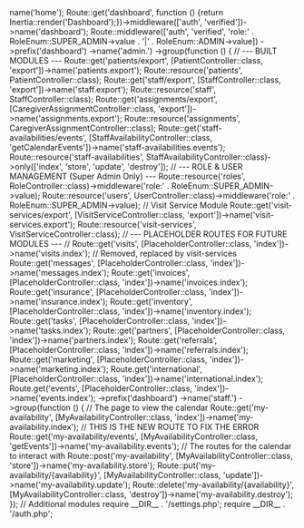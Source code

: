 <?php

use App\Enums\RoleEnum;
use App\Http\Controllers\Admin\CaregiverAssignmentController;
use App\Http\Controllers\Admin\PatientController;
use App\Http\Controllers\Admin\RoleController;
use App\Http\Controllers\Admin\StaffAvailabilityController;
use App\Http\Controllers\Admin\StaffController;
use App\Http\Controllers\Admin\UserController;
use App\Http\Controllers\Admin\VisitServiceController; // Added for Visit Services
use App\Http\Controllers\PlaceholderController;
use App\Http\Controllers\Staff\MyAvailabilityController;
use Illuminate\Support\Facades\Route;
use Inertia\Inertia;

Route::get('/', function () {return Inertia::render('Welcome');})->name('home');
Route::get('dashboard', function () {return Inertia::render('Dashboard');})->middleware(['auth', 'verified'])->name('dashboard');

Route::middleware(['auth', 'verified', 'role:' . RoleEnum::SUPER_ADMIN->value . '|' . RoleEnum::ADMIN->value])
    ->prefix('dashboard')
    ->name('admin.')
    ->group(function () {
        // --- BUILT MODULES ---
        Route::get('patients/export', [PatientController::class, 'export'])->name('patients.export');
        Route::resource('patients', PatientController::class);

        Route::get('staff/export', [StaffController::class, 'export'])->name('staff.export');
        Route::resource('staff', StaffController::class);

        Route::get('assignments/export', [CaregiverAssignmentController::class, 'export'])->name('assignments.export');
        Route::resource('assignments', CaregiverAssignmentController::class);

        Route::get('staff-availabilities/events', [StaffAvailabilityController::class, 'getCalendarEvents'])->name('staff-availabilities.events');
        Route::resource('staff-availabilities', StaffAvailabilityController::class)->only(['index', 'store', 'update', 'destroy']);

        // --- ROLE & USER MANAGEMENT (Super Admin Only) ---
        Route::resource('roles', RoleController::class)->middleware('role:' . RoleEnum::SUPER_ADMIN->value);
        Route::resource('users', UserController::class)->middleware('role:' . RoleEnum::SUPER_ADMIN->value);

        // Visit Service Module
        Route::get('visit-services/export', [VisitServiceController::class, 'export'])->name('visit-services.export');
        Route::resource('visit-services', VisitServiceController::class);

        // --- PLACEHOLDER ROUTES FOR FUTURE MODULES ---
        // Route::get('visits', [PlaceholderController::class, 'index'])->name('visits.index'); // Removed, replaced by visit-services
        Route::get('messages', [PlaceholderController::class, 'index'])->name('messages.index');
        Route::get('invoices', [PlaceholderController::class, 'index'])->name('invoices.index');
        Route::get('insurance', [PlaceholderController::class, 'index'])->name('insurance.index');
        Route::get('inventory', [PlaceholderController::class, 'index'])->name('inventory.index');
        Route::get('tasks', [PlaceholderController::class, 'index'])->name('tasks.index');
        Route::get('partners', [PlaceholderController::class, 'index'])->name('partners.index');
        Route::get('referrals', [PlaceholderController::class, 'index'])->name('referrals.index');
        Route::get('marketing', [PlaceholderController::class, 'index'])->name('marketing.index');
        Route.get('international', [PlaceholderController::class, 'index'])->name('international.index');
        Route.get('events', [PlaceholderController::class, 'index'])->name('events.index');
    ->prefix('dashboard')
    ->name('staff.')
    ->group(function () {
        // The page to view the calendar
        Route::get('my-availability', [MyAvailabilityController::class, 'index'])->name('my-availability.index');
        
        // THIS IS THE NEW ROUTE TO FIX THE ERROR
        Route::get('my-availability/events', [MyAvailabilityController::class, 'getEvents'])->name('my-availability.events');

        // The routes for the calendar to interact with
        Route::post('my-availability', [MyAvailabilityController::class, 'store'])->name('my-availability.store');
        Route::put('my-availability/{availability}', [MyAvailabilityController::class, 'update'])->name('my-availability.update');
        Route::delete('my-availability/{availability}', [MyAvailabilityController::class, 'destroy'])->name('my-availability.destroy');
    });
// Additional modules
require __DIR__ . '/settings.php';
require __DIR__ . '/auth.php';
